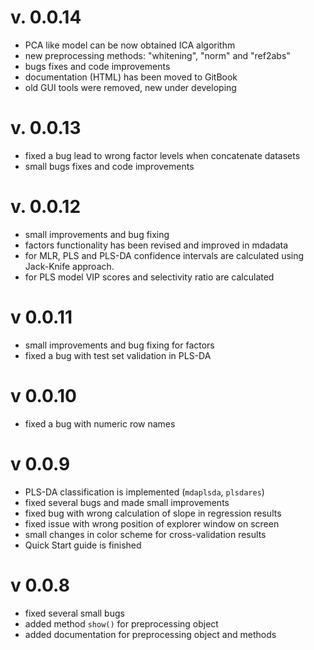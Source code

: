v. 0.0.14
=========
* PCA like model can be now obtained ICA algorithm
* new preprocessing methods: "whitening", "norm" and "ref2abs"
* bugs fixes and code improvements
* documentation (HTML) has been moved to GitBook
* old GUI tools were removed, new under developing

v. 0.0.13
=========
* fixed a bug lead to wrong factor levels when concatenate datasets
* small bugs fixes and code improvements

v. 0.0.12
=========
* small improvements and bug fixing 
* factors functionality has been revised and improved in mdadata
* for MLR, PLS and PLS-DA confidence intervals are calculated using Jack-Knife approach.
* for PLS model VIP scores and selectivity ratio are calculated

v 0.0.11
========
* small improvements and bug fixing for factors
* fixed a bug with test set validation in PLS-DA

v 0.0.10
========
* fixed a bug with numeric row names

v 0.0.9
=======
* PLS-DA classification is implemented (`mdaplsda`, `plsdares`)
* fixed several bugs and made small improvements
* fixed bug with wrong calculation of slope in regression results
* fixed issue with wrong position of explorer window on screen
* small changes in color scheme for cross-validation results
* Quick Start guide is finished

v 0.0.8
=======
* fixed several small bugs
* added method `show()` for preprocessing object
* added documentation for preprocessing object and methods



